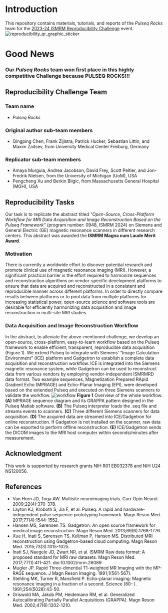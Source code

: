 # Introduction
This repository contains materials, tutorials, and reports of the *Pulseq Rocks* team for the [2023-24 ISMRM Reproducibility Challenge](https://challenge.ismrm.org/2023-24-reproducibility-challenge/) event.
![reproducibility_qr_graphic_sticker](https://github.com/pulseq/Pulseq-Rocks-2023-24-ISMRM-Reproducibility-Challenge/assets/26165904/adef1b4e-0391-4506-ab49-15db699dae20)
# Good News
### Our *Pulseq Rocks* team won first place in this highly competitive Challenge because PULSEQ ROCKS!!!
## Reproducibility Challenge Team
### Team name
* *Pulseq Rocks*
### Original author sub-team members
* Qingping Chen, Frank Zijlstra, Patrick Hucker, Sebastian Littin, and Maxim Zaitsev, from University Medical Center Freiburg, Germany
### Replicator sub-team members
* Amaya Murguia, Andrea Jacobson, David Frey, Scott Peltier, and Jon-Fredrik Nielsen, from the University of Michigan (UoM), USA
* Pengcheng Xu and Berkin Bilgic, from Massachusetts General Hospital (MGH), USA
## Reproducibility Tasks
Our task is to replicate the abstract titled *"Open-Source, Cross-Platform Workflow for MRI Data Acquisition and Image Reconstruction Based on the Pulseq Framework"* (program number: 0948, ISMRM 2024) on Siemens and General Electric (GE) magnetic resonance scanners in different research centers. This abstract was awarded the **ISMRM Magna cum Laude Merit Award**.

### Motivation
There is currently a worldwide effort to discover potential research and promote clinical use of magnetic resonance imaging (MRI). However, a significant practical barrier is the effort required to harmonize sequences and reconstruction algorithms on vendor-specific development platforms to ensure that data are acquired and reconstructed in a consistent and reproducible manner across different platforms. In order to directly compare results between platforms or to pool data from multiple platforms for increasing statistical power, open-source science and software tools are desirable for efficiently harmonizing data acquisition and image reconstruction in multi-site MRI studies.
### Data Acquisition and Image Reconstruction Workflow
In the abstract, to alleviate the above-mentioned challenge, we develop an open-source, cross-platform, easy-to-learn workflow based on the Pulseq framework to enable efficient, transparent, reproducible data acquisition (Figure 1). We extend Pulseq to integrate with Siemens’ “Image Calculation Environment” (ICE) platform and Gadgetron to establish a complete data acquisition and reconstruction workflow. ICE is integrated into the Siemens magnetic resonance system, while Gadgetron can be used to reconstruct data from various vendors by employing vendor-independent ISMRMRD data format. Two example sequences, Magnetization Prepared RApid Gradient Echo (MPRAGE) and Echo-Planar Imaging (EPI), were developed based on the extended Pulseq and executed on three Siemens scanners to validate the workflow.
![workflow](https://github.com/pulseq/Pulseq-Rocks-2023-24-ISMRM-Reproducibility-Challenge/assets/26165904/71345df4-6293-4298-8950-404a543cc111)
**Figure 1** Overview of the whole workflow. **(A)** MPRAGE sequence diagram and its GRAPPA pattern designed in the Pulseq Matlab software. **(B)** The Pulseq interpreter loads the .seq file and streams events to scanners. **(C)** Three different Siemens scanners for data acquisition. **(D)** The acquired data are streamed into ICE/Gadgetron for online reconstruction. If Gadgetron is not installed on the scanner, raw data can be exported to perform offline reconstruction. **(E)** ICE/Gadgetron sends the DICOM images to the MRI host computer within seconds/minutes after measurement.
## Acknowledgment
This work is supported by research grants NIH R01 EB032378 and NIH U24 NS120056. 
## References
* Van Horn JD, Toga AW. Multisite neuroimaging trials. Curr Opin Neurol. 2009;22(4):370-378.
* Layton KJ, Kroboth S, Jia F, et al. Pulseq: A rapid and hardware-independent pulse sequence prototyping framework. Magn Reson Med. 2017;77(4):1544-1552.
* Hansen MS, Sørensen TS. Gadgetron: An open source framework for medical image reconstruction. Magn Reson Med. 2013;69(6):1768-1776.
* Xue H, Inati S, Sørensen TS, Kellman P, Hansen MS. Distributed MRI reconstruction using Gadgetron-based cloud computing. Magn Reson Med. 2015;73(3):1015-1025.
* Inati SJ, Naegele JD, Zwart NR, et al. ISMRM Raw data format: A proposed standard for MRI raw datasets. Magn Reson Med. 2017;77(1):411-421. doi:10.1002/mrm.26089
* Mugler JP. Rapid Three-dimential T1-weighted MR Imaging with the MP-RAGE sequence. J Magn Reson Imaging. 1991;1(561-567).
* Stehling MK, Turner R, Mansfield P. Echo-planar imaging: Magnetic resonance imaging in a fraction of a second. Science (80- ). 1991;254(5028):43-50.
* Griswold MA, Jakob PM, Heidemann RM, et al. Generalized Autocalibrating Partially Parallel Acquisitions (GRAPPA). Magn Reson Med. 2002;47(6):1202-1210.
